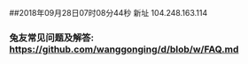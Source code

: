 ##2018年09月28日07时08分44秒 新址 104.248.163.114
### 兔友常见问题及解答: https://github.com/wanggonging/d/blob/w/FAQ.md
